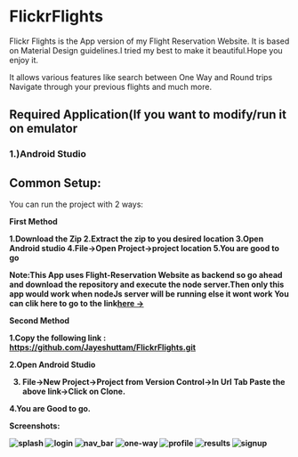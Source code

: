 # FlickrFlights
Flickr Flights is the App version of my Flight Reservation Website.
It is based on Material Design guidelines.I tried my best to make it beautiful.Hope you enjoy it.

It allows various features like search between One Way and Round trips
Navigate through your previous flights and much more.

<h2>Required Application(If you want to modify/run it on emulator</h2>
<h3>1.)Android Studio</h3>

<h2>Common Setup:</h2>
You can run the project with 2 ways:

<b>First Method<b>

1.Download the Zip
2.Extract the zip to you desired location
3.Open Android studio
4.File->Open Project->project location
5.You are good to go

Note:This App uses Flight-Reservation Website as backend so go ahead and download the repository and execute the node server.Then only this app would work when nodeJs server will be running else it wont work
You can clik here to go to the link[here &rarr;](https://github.com/Jayeshuttam/Flight-Reservation.git)

Second Method

1.Copy the following link : https://github.com/Jayeshuttam/FlickrFlights.git

2.Open Android Studio

3. File->New Project->Project from Version Control->In Url Tab Paste the above link->Click on Clone.

4.You are Good to go.


Screenshots:

![splash](https://user-images.githubusercontent.com/38659267/115770037-34aca780-a37a-11eb-9e3e-4347742a1d31.png)
![login](https://user-images.githubusercontent.com/38659267/115770039-35453e00-a37a-11eb-8074-27cd564b9322.png)
![nav_bar](https://user-images.githubusercontent.com/38659267/115770040-35453e00-a37a-11eb-8445-493d22ce0789.png)
![one-way](https://user-images.githubusercontent.com/38659267/115770043-35453e00-a37a-11eb-9251-b6cdb81ff94c.png)
![profile](https://user-images.githubusercontent.com/38659267/115770045-35453e00-a37a-11eb-8d5f-6bfaf1df6364.png)
![results](https://user-images.githubusercontent.com/38659267/115770047-35ddd480-a37a-11eb-8aa1-0537ad4cc4ff.png)
![signup](https://user-images.githubusercontent.com/38659267/115770049-35ddd480-a37a-11eb-81c4-a62f822e5c1c.png)


